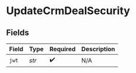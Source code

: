 # UpdateCrmDealSecurity


## Fields

| Field              | Type               | Required           | Description        |
| ------------------ | ------------------ | ------------------ | ------------------ |
| `jwt`              | *str*              | :heavy_check_mark: | N/A                |